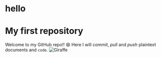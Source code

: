 # hello
# My first repository
Welcome to my GitHub repo!! :smile:
Here I will *commit*, _pull_ and *push* plaintext documents and `code`.
![Giraffe](https://www.google.co.uk/search?site=imghp&tbm=isch&q=animals&tbs=sur%3Afmc&gws_rd=cr&dcr=0&ei=BZu7WeOmDKiRgAbz15roDA&pli=1#gws_rd=cr&imgrc=m_hGWFr0ObK_5M:)
